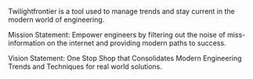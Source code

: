 Twilightfrontier is a tool used to manage trends and stay current in the modern world of engineering.

Mission Statement: 
Empower engineers by filtering out the noise of miss-information on the internet and providing modern paths to success. 

Vision Statement: 
One Stop Shop that Consolidates Modern Engineering Trends and Techniques for real world solutions.


<!---
twilightfrontier/twilightfrontier is a ✨ special ✨ repository because its `README.md` (this file) appears on your GitHub profile.
You can click the Preview link to take a look at your changes.
--->
